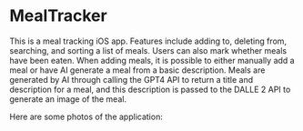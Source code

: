 # MealTracker
This is a meal tracking iOS app. Features include adding to, deleting from, searching, and sorting a list of meals. Users can also mark whether meals have been eaten.
When adding meals, it is possible to either manually add a meal or have AI generate a meal from a basic description. 
Meals are generated by AI through calling the GPT4 API to return a title and description for a meal, and this description is passed to the DALLE 2 API to generate an image of the meal.

Here are some photos of the application:

